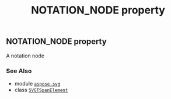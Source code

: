 ﻿---
title: NOTATION_NODE property
second_title: Aspose.SVG for Python via .NET API References
description: 
type: docs
weight: 590
url: /python-net/aspose.svg/svgtspanelement/notation_node/
is_root: false
---

## NOTATION_NODE property


A notation node

### See Also
* module [`aspose.svg`](../../)
* class [`SVGTSpanElement`](/svg/python-net/aspose.svg/svgtspanelement)
